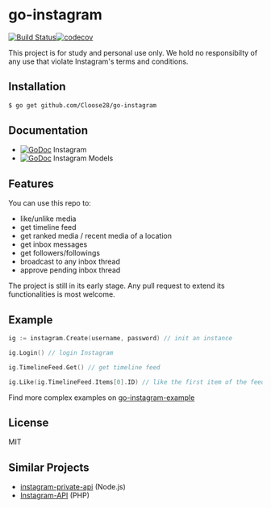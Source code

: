 # go-instagram

[![Build Status](https://travis-ci.org/hieven/go-instagram.svg?branch=master)](https://travis-ci.org/hieven/go-instagram)[![codecov](https://codecov.io/gh/hiEven/go-instagram/branch/master/graph/badge.svg)](https://codecov.io/gh/hiEven/go-instagram)

This project is for study and personal use only. We hold no responsibilty of any use that violate Instagram's terms and conditions.

## Installation

```sh
$ go get github.com/Cloose28/go-instagram
```

## Documentation

- [![GoDoc](https://godoc.org/github.com/hieven/go-instagram?status.svg)](https://godoc.org/github.com/hieven/go-instagram) Instagram
- [![GoDoc](https://godoc.org/github.com/hieven/go-instagram/models?status.svg)](https://godoc.org/github.com/hieven/go-instagram/models) Instagram Models

## Features

You can use this repo to:
- like/unlike media
- get timeline feed
- get ranked media / recent media of a location
- get inbox messages
- get followers/followings
- broadcast to any inbox thread
- approve pending inbox thread

The project is still in its early stage. Any pull request to extend its functionalities is most welcome.

## Example

```go
ig := instagram.Create(username, password) // init an instance

ig.Login() // login Instagram

ig.TimelineFeed.Get() // get timeline feed

ig.Like(ig.TimelineFeed.Items[0].ID) // like the first item of the feed
```

Find more complex examples on [go-instagram-example](https://github.com/hieven/go-instagram-example)

## License

MIT

## Similar Projects

- [instagram-private-api](https://github.com/huttarichard/instagram-private-api) (Node.js)
- [Instagram-API](https://github.com/mgp25/Instagram-API) (PHP)
